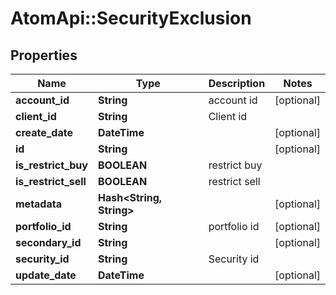 # AtomApi::SecurityExclusion

## Properties
Name | Type | Description | Notes
------------ | ------------- | ------------- | -------------
**account_id** | **String** | account id | [optional] 
**client_id** | **String** | Client id | 
**create_date** | **DateTime** |  | [optional] 
**id** | **String** |  | [optional] 
**is_restrict_buy** | **BOOLEAN** | restrict buy | 
**is_restrict_sell** | **BOOLEAN** | restrict sell | 
**metadata** | **Hash&lt;String, String&gt;** |  | [optional] 
**portfolio_id** | **String** | portfolio id | [optional] 
**secondary_id** | **String** |  | [optional] 
**security_id** | **String** | Security id | 
**update_date** | **DateTime** |  | [optional] 


